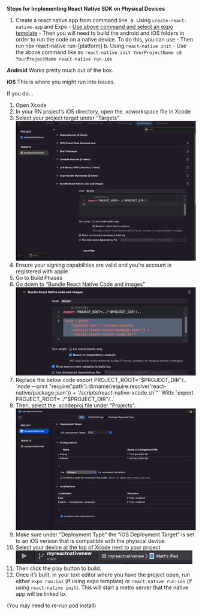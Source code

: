 **Steps for Implementing React Native SDK on Physical Devices**

1. Create a react native app from command line. 
	a. Using `create-react-native-app` and Expo 
		- [Use above command and select an expo template](https://reactnative.dev/blog/2017/03/13/introducing-create-react-native-app)
		- Then you will need to build the android and iOS folders in order to run the code on a native device. To do this, you can use 
		- Then run npx react-native run-[platform]
	b. Using `react-native init` 
		- Use the above command like so
        ```
			react-native init YourProjectName
			cd YourProjectName
			react-native run-ios
        ```

**Android** 
Works pretty much out of the box. 

**iOS**
This is where you might run into issues. 

If you do…

1. Open Xcode
2. In your RN project’s iOS directory, open the .xcworkspace file in Xcode
3. Select your project target under “Targets”
    ![XcodeWindow](xcode.png)
4. Ensure your signing capabilities are valid and you’re account is registered with apple 
5. Go to Build Phases 
6. Go down to “Bundle React Native Code and images”
    ![XcodeBundleRN](xcode-bundle-rn.png)
7. Replace the below code
	export PROJECT_ROOT="$PROJECT_DIR"/..
	`node --print "require('path').dirname(require.resolve('react-native/package.json')) + '/scripts/react-native-xcode.sh'"`
	With: `export PROJECT_ROOT=../"$PROJECT_DIR"/..` 
8. Then, select the .xcodeproj file under “Projects”. 
    ![XcodeProjects](xcode-proj.png)
9. Make sure under “Deployment Type” the “iOS Deployment Target” is set to an iOS version that is compatible with the physical device.
10. Select your device at the top of Xcode next to your project
    ![XcodeProjects](xcode-run.png)
11. Then click the play button to build.
12. Once it’s built, in your text editor where you have the project open, run either `expo run:ios` (if using expo template) or `react-native run-ios` (if using `react-native init`). This will start a metro server that the native app will be linked to.

(You may need to re-run pod install)